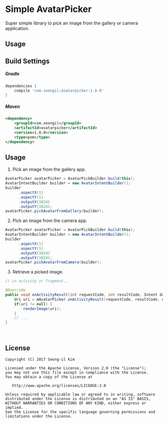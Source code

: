 # Simple AvatarPicker

Super simple library to pick an image from the gallery or camera application.

Usage
-----

## Build Settings

##### Gradle
```groovy
dependencies {
    compile 'com.seongil:avatarpicker:1.0.0'
}
```
##### Maven
```xml
<dependency>
    <groupId>com.seongil</groupId>
    <artifactId>avatarpicker</artifactId>
    <version>1.0.0</version>
    <type>pom</type>
</dependency>
```

## Usage

1. Pick an image from the gallery app.
```java
AvatarPicker avatarPicker = AvatarPickBuilder.build(this);
AvatarIntentBuilder builder = new AvatarIntentBuilder();
builder
      .aspectX(1)
      .aspectY(1)
      .outputX(1024)
      .outputY(1024);
avatarPicker.pickAvatarFromGallery(builder);
```

2. Pick an image from the camera app.
```java
AvatarPicker avatarPicker = AvatarPickBuilder.build(this);
AvatarIntentBuilder builder = new AvatarIntentBuilder();
builder
      .aspectX(1)
      .aspectY(1)
      .outputX(1024)
      .outputY(1024);
avatarPicker.pickAvatarFromCamera(builder);
```

3. Retrieve a picked image.
```java
// in activity or fragment..

@Override
public void onActivityResult(int requestCode, int resultCode, Intent data) {
    Uri uri = mAvatarPicker.onActivityResult(requestCode, resultCode, data);
    if(uri != null) {
    	renderImage(uri);
    }
    // ...
}
```

<br>

License
-------

    Copyright (C) 2017 Seong-il Kim

    Licensed under the Apache License, Version 2.0 (the "License");
    you may not use this file except in compliance with the License.
    You may obtain a copy of the License at

       http://www.apache.org/licenses/LICENSE-2.0

    Unless required by applicable law or agreed to in writing, software
    distributed under the License is distributed on an "AS IS" BASIS,
    WITHOUT WARRANTIES OR CONDITIONS OF ANY KIND, either express or implied.
    See the License for the specific language governing permissions and
    limitations under the License.

